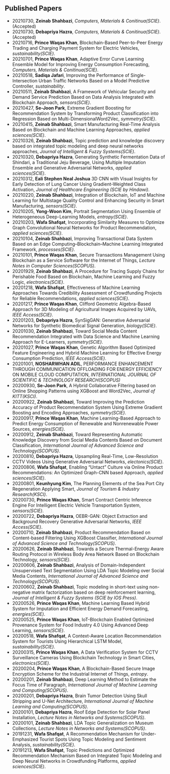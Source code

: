 ## Published Papers

* 20210730, **Zeinab Shahbazi**, *Computers, Materials & Conitinua(SCIE)*. (Accepted)
* 20210730, **Debapriya Hazra**, *Computers, Materials & Conitinua(SCIE)*. (Accepted)
* 20210716, **Prince Waqas Khan**, Blockchain-Based Peer-to-Peer Energy Trading and Charging Payment System for Electric Vehicles, *sustainability(SCIE)*.
* 20210701, **Prince Waqas Khan**, Adaptive Error Curve Learning Ensemble Model for Improving Energy Consumption Forecasting, *Computers, Materials & Conitinua(SCIE)*.
* 20210518, **Sadiqa Jafari**, Improving the Performance of Single-Intersection Urban Traffic Networks Based on a Model Predictive Controller, *sustainability*.
* 20210511, **Zeinab Shahbazi**, A Framework of Vehicular Security and Demand Service Prediction Based on Data Analysis Integrated with Blockchain Approach, *sensors(SCIE)*.
* 20210427, **Se-Joon Park**, Extreme Gradient Boosting for Recommendation System by Transforming Product Classification into Regression Based on Multi-DimensionalWord2Vec, *symmetry(SCIE)*.
* 20210415, **Zeinab Shahbazi**, Smart Manufacturing Real-Time Analysis Based on Blockchain and Machine Learning Approaches, *applied sciences(SCIE)*.
* 20210326, **Zeinab Shahbazi**, Topic prediction and knowledge discovery based on integrated topic modeling and deep neural networks approaches, *Journal of Intelligent & Fuzzy Systems(SCIE)*.
* 20210320, **Debapriya Hazra**, Generating Synthetic Fermentation Data of Shindari, a Traditional Jeju Beverage, Using Multiple Imputation Ensemble and Generative Adversarial Networks, *applied sciences(SCIE)*.
* 20210312, **Eali Stephen Neal Joshua** 3D CNN with Visual Insights for Early Detection of Lung Cancer Using Gradient-Weighted Class Activation, *Journal of Healthcare Engineering (SCIE by Hindawi)*.
* 20210220, **Zeinab Shahbazi**, Integration of Blockchain, IoT and Machine Learning for Multistage Quality Control and Enhancing Security in Smart Manufacturing, *sensors(SCIE)*.
* 20210205, **Yong-Woon Kim**, Portrait Segmentation Using Ensemble of Heterogeneous Deep-Learning Models, *entropy(SCIE)*.
* 20210203, **Wafa Shafqat**, Incorporating Similarity Measures to Optimize Graph Convolutional Neural Networks for Product Recommendation, *applied sciences(SCIE)*.
* 20210104, **Zeinab Shahbazi**, Improving Transactional Data System Based on an Edge Computing–Blockchain–Machine Learning Integrated Framework, *processes(SCIE)*.
* 20210101, **Prince Waqas Khan**, Secure Transactions Management Using Blockchain as a Service Software for the Internet of Things, *Lecture Notes in Computer Sciences(SCOPUS)*.
* 20201929, **Zeinab Shahbazi**, A Procedure for Tracing Supply Chains for Perishable Food Based on Blockchain, Machine Learning and Fuzzy Logic, *electronics(SCIE)*.
* 20201218, **Wafa Shafqat**, Effectiveness of Machine Learning Approaches Towards Credibility Assessment of Crowdfunding Projects for Reliable Recommendations, *applied sciences(SCIE)*.
* 20201217, **Prince Waqas Khan**, Clifford Geometric Algebra-Based Approach for 3D Modeling of Agricultural Images Acquired by UAVs, *IEEE Access(SCIE)*.
* 20201203, **Debapriya Hazra**, SynSigGAN: Generative Adversarial Networks for Synthetic Biomedical Signal Generation, *biology(SCIE)*.
* 20201030, **Zeinab Shahbazi**, Toward Social Media Content Recommendation Integrated with Data Science and Machine Learning Approach for E-Learners, *symmetry(SCIE)*.
* 20201027, **Prince Waqas Khan**, Genetic Algorithm Based Optimized Feature Engineering and Hybrid Machine Learning for Effective Energy Consumption Prediction, *IEEE Access(SCIE)*.
* 20201001, **NOSHARWHAN ADIL**, PERFORMANCE ENHANCEMENT THROUGH COMMUNICATION OFFLOADING FOR ENERGY EFFICIENCY ON MOBILE CLOUD COMPUTATION, *INTERNATIONAL JOURNAL OF SCIENTIFIC & TECHNOLOGY RESEARCH(SCOPUS)*
* 20200930, **Se-Joon Park**, A Hybrid Collaborative Filtering based on Online Shopping Patterns using XGBoost and Word2Vec, *Journal of KITT(KSCI)*.
* 20200922, **Zeinab Shahbazi**, Toward Improving the Prediction Accuracy of Product Recommendation System Using Extreme Gradient Boosting and Encoding Approaches, *symmetry(SCIE)*.
* 20200917, **Prince Waqas Khan**, Machine Learning-Based Approach to Predict Energy Consumption of Renewable and Nonrenewable Power Sources, *energies(SCIE)*.
* 20200912, **Zeinab Shahbazi**, Toward Representing Automatic Knowledge Discovery from Social Media Contents Based on Document Classification, *International Journal of Advanced Science and Technology(SCOPUS)*.
* 20200810, **Debapriya Hazra**, Upsampling Real-Time, Low-Resolution CCTV Videos Using Generative Adversarial Networks, *electonics(SCIE)*.
* 20200806, **Wafa Shafqat**, Enabling “Untact” Culture via Online Product Recommendations: An Optimized Graph-CNN based Approach, *applied sciences(SCIE)*.
* 20200801, **Keunhyung Kim**, The Planning Elements of the Sea Port City Regeneration Applying Smart, *Journal of Tourism & Industry Research(KSCI)*.
* 20200730, **Prince Waqas Khan**, Smart Contract Centric Inference Engine For Intelligent Electric Vehicle Transportation System, *sensors(SCIE)*.
* 20200722, **Debapriya Hazra**, OEBR-GAN: Object Extraction and Background Recovery Generative Adversarial Networks, *IEEE Access(SCIE)*.
* 20200710, **Zeinab Shahbazi**, Product Recommendation Based on Content-based Filtering Using XGBoost Classifier, *International Journal of Advanced Science and Technology(SCOPUS)*.
* 20200626, **Zeinab Shahbazi**, Towards a Secure Thermal-Energy Aware Routing Protocol in Wireless Body Area Network Based on Blockchain Technology, *sensors(SCIE)*.
* 20200606, **Zeinab Shahbazi**, Analysis of Domain-Independent Unsupervised Text Segmentation Using LDA Topic Modeling over Social Media Contents, *International Journal of Advanced Science and Technology(SCOPUS)*.
* 20200602, **Zeinab Shahbazi**, Topic modeling in short-text using non-negative matrix factorization based on deep reinforcement learning, *Journal of Intelligent & Fuzzy Systems (SCIE by IOS Press)*.
* 20200526, **Prince Waqas Khan**, Machine Learning Based Hybrid System for Imputation and Efficient Energy Demand Forecasting, *energies(SCIE)*.
* 20200525, **Prince Waqas Khan**, IoT-Blockchain Enabled Optimized Provenance System for Food Industry 4.0 Using Advanced Deep Learning, *sensors(SCIE)*.
* 20200518, **Wafa Shafqat**, A Context-Aware Location Recommendation System for Tourists Using Hierarchical LSTM Model, *sustainability(SCIE)*.
* 20200315, **Prince Waqas Khan**, A Data Verification System for CCTV Surveillance Cameras Using Blockchain Technology in Smart Cities, *electronics(SCIE)*.
* 20200204, **Prince Waqas Khan**, A Blockchain-Based Secure Image Encryption Scheme for the Industrial Internet of Things, *entropy*.
* 20200201, **Zeinab Shahbazi**, Deep Learning Method to Estimate the Focus Time of Paragraph, *International Journal of Machine Learning and Computing(SCOPUS)*.
* 20200201, **Debapriya Hazra**, Brain Tumor Detection Using Skull Stripping and U-Net Architecture, *International Journal of Machine Learning and Computing(SCOPUS)*.
* 20200101, **Debapriya Hazra**, Roof Edge Detection for Solar Panel Installation, *Lecture Notes in Networks and Systems(SCOPUS)*.
* 20200101, **Zeinab Shahbazi**, LDA Topic Generalization on Museum Collections, *Lecture Notes in Networks and Systems(SCOPUS)*.
* 20191231, **Wafa Shafqat**, A Recommendation Mechanism for Under-Emphasized Tourist Spots Using Topic Modeling and Sentiment Analysis, *sustainability(SCIE)*.
* 20191213, **Wafa Shafqat**, Topic Predictions and Optimized Recommendation Mechanism Based on Integrated Topic Modeling and Deep Neural Networks in Crowdfunding Platforms, *applied sciences(SCIE)*.





